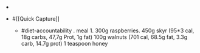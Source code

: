 - 

- #[[Quick Capture]]
	 - #diet-accountability . meal 1. 300g raspberries. 450g skyr (95*3 cal, 18g carbs, 47,7g Prot, 1g fat) 100g walnuts (701 cal, 68.5g fat, 3.3g carb, 14.7g prot) 1 teaspoon honey
